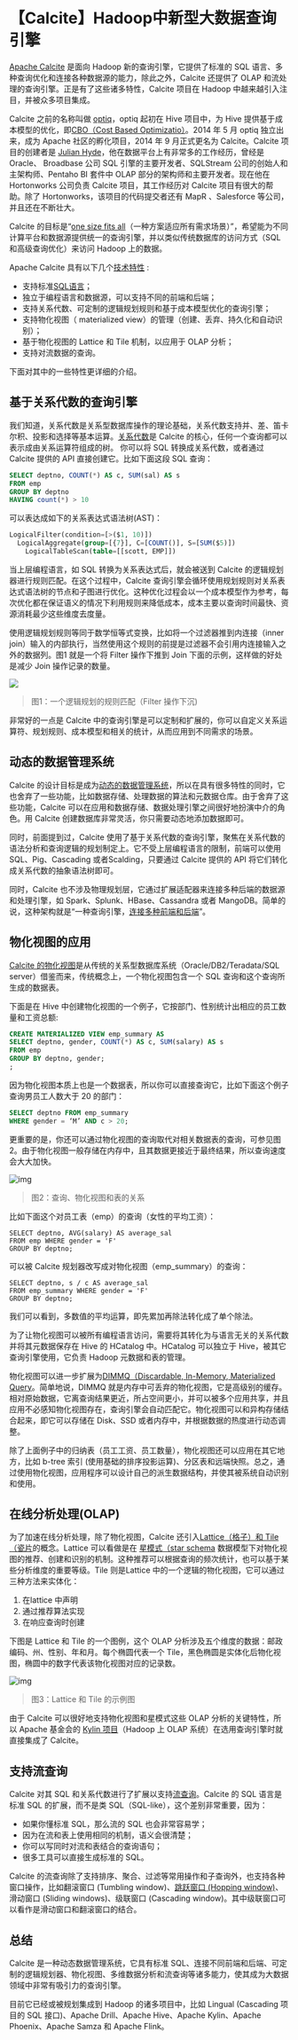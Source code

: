 # 【Calcite】Hadoop中新型大数据查询引擎

[Apache Calcite](https://calcite.incubator.apache.org/) 是面向 Hadoop 新的查询引擎，它提供了标准的 SQL 语言、多种查询优化和连接各种数据源的能力，除此之外，Calcite 还提供了 OLAP 和流处理的查询引擎。正是有了这些诸多特性，Calcite 项目在 Hadoop 中越来越引入注目，并被众多项目集成。

Calcite 之前的名称叫做 [optiq](https://wiki.apache.org/incubator/optiqproposal)，optiq 起初在 Hive 项目中，为 Hive 提供基于成本模型的优化，即[CBO（Cost Based Optimizatio）](https://cwiki.apache.org/confluence/download/attachments/27362075/CBO-2.pdf)。2014 年 5 月 optiq 独立出来，成为 Apache 社区的孵化项目，2014 年 9 月正式更名为 Calcite。Calcite 项目的创建者是 [Julian Hyde](https://www.linkedin.com/in/julianhyde)，他在数据平台上有非常多的工作经历，曾经是 Oracle、 Broadbase 公司 SQL 引擎的主要开发者、SQLStream 公司的创始人和主架构师、Pentaho BI 套件中 OLAP 部分的架构师和主要开发者。现在他在 Hortonworks 公司负责 Calcite 项目，其工作经历对 Calcite 项目有很大的帮助。除了 Hortonworks，该项目的代码提交者还有 MapR 、Salesforce 等公司，并且还在不断壮大。

Calcite 的目标是“[one size fits all](http://www.slideshare.net/julianhyde/apache-calcite-one-planner-fits-all)（一种方案适应所有需求场景）”，希望能为不同计算平台和数据源提供统一的查询引擎，并以类似传统数据库的访问方式（SQL 和高级查询优化）来访问 Hadoop 上的数据。

Apache Calcite 具有以下几个[技术特性](http://www.slideshare.net/julianhyde/apache-calcite-overview) :

- 支持标准[SQL语言](http://calcite.incubator.apache.org/docs/reference.html)；
- 独立于编程语言和数据源，可以支持不同的前端和后端；
- 支持关系代数、可定制的逻辑规划规则和基于成本模型优化的查询引擎；
- 支持物化视图（ materialized view）的管理（创建、丢弃、持久化和自动识别）；
- 基于物化视图的 Lattice 和 Tile 机制，以应用于 OLAP 分析；
- 支持对流数据的查询。

下面对其中的一些特性更详细的介绍。

## 基于关系代数的查询引擎

我们知道，关系代数是关系型数据库操作的理论基础，关系代数支持并、差、笛卡尔积、投影和选择等基本运算。[关系代数](http://calcite.incubator.apache.org/docs/algebra.html#adding-a-filter-and-aggregate)是 Calcite 的核心，任何一个查询都可以表示成由关系运算符组成的树。 你可以将 SQL 转换成关系代数，或者通过 Calcite 提供的 API 直接创建它。比如下面这段 SQL 查询：

```sql
SELECT deptno, COUNT(*) AS c, SUM(sal) AS s
FROM emp
GROUP BY deptno
HAVING count(*) > 10
```

可以表达成如下的关系表达式语法树(AST)：

```SQL
LogicalFilter(condition=[>($1, 10)])
  LogicalAggregate(group=[{7}], C=[COUNT()], S=[SUM($5)])
    LogicalTableScan(table=[[scott, EMP]])
```

当上层编程语言，如 SQL 转换为关系表达式后，就会被送到 Calcite 的逻辑规划器进行规则匹配。在这个过程中，Calcite 查询引擎会循环使用规划规则对关系表达式语法树的节点和子图进行优化。这种优化过程会以一个成本模型作为参考，每次优化都在保证语义的情况下利用规则来降低成本，成本主要以查询时间最快、资源消耗最少这些维度去度量。

使用逻辑规划规则等同于数学恒等式变换，比如将一个过滤器推到内连接（inner join）输入的内部执行，当然使用这个规则的前提是过滤器不会引用内连接输入之外的数据列。图1 就是一个将 Filter 操作下推到 Join 下面的示例，这样做的好处是减少 Join 操作记录的数量。

![](https://static001.infoq.cn/resource/image/a0/b6/a0011186ec607810d3a87577acc79bb6.png)

>图1：一个逻辑规划的规则匹配（Filter 操作下沉)

非常好的一点是 Calcite 中的查询引擎是可以定制和扩展的，你可以自定义关系运算符、规划规则、成本模型和相关的统计，从而应用到不同需求的场景。

## 动态的数据管理系统

Calcite 的设计目标是成为[动态的数据管理系统](http://calcite.incubator.apache.org/docs/index.html)，所以在具有很多特性的同时，它也舍弃了一些功能，比如数据存储、处理数据的算法和元数据仓库。由于舍弃了这些功能，Calcite 可以在应用和数据存储、数据处理引擎之间很好地扮演中介的角色。用 Calcite 创建数据库非常灵活，你只需要动态地添加数据即可。

同时，前面提到过，Calcite 使用了基于关系代数的查询引擎，聚焦在关系代数的语法分析和查询逻辑的规划制定上。它不受上层编程语言的限制，前端可以使用SQL、Pig、Cascading 或者Scalding，只要通过 Calcite 提供的 API 将它们转化成关系代数的抽象语法树即可。

同时，Calcite 也不涉及物理规划层，它通过扩展适配器来连接多种后端的数据源和处理引擎，如 Spark、Splunk、HBase、Cassandra 或者 MangoDB。简单的说，这种架构就是“一种查询引擎，[连接多种前端和后端](http://calcite.incubator.apache.org/docs/adapter.html)”。

## 物化视图的应用

[Calcite 的物化视图](http://zh.hortonworks.com/blog/dmmq/)是从传统的关系型数据库系统（Oracle/DB2/Teradata/SQL server）借鉴而来，传统概念上，一个物化视图包含一个 SQL 查询和这个查询所生成的数据表。

下面是在 Hive 中创建物化视图的一个例子，它按部门、性别统计出相应的员工数量和工资总额:

```sql
CREATE MATERIALIZED VIEW emp_summary AS
SELECT deptno, gender, COUNT(*) AS c, SUM(salary) AS s
FROM emp
GROUP BY deptno, gender;
;
```

因为物化视图本质上也是一个数据表，所以你可以直接查询它，比如下面这个例子查询男员工人数大于 20 的部门：

```sql
SELECT deptno FROM emp_summary
WHERE gender = ‘M’ AND c > 20;
```

更重要的是，你还可以通过物化视图的查询取代对相关数据表的查询，可参见图2。由于物化视图一般存储在内存中，且其数据更接近于最终结果，所以查询速度会大大加快。

![img](https://static001.infoq.cn/resource/image/67/98/679d2cacf5b496aafc42447979731398.png)

> 图2：查询、物化视图和表的关系

比如下面这个对员工表（emp）的查询（女性的平均工资）：

```
SELECT deptno, AVG(salary) AS average_sal
FROM emp WHERE gender = 'F'
GROUP BY deptno;
```

可以被 Calcite 规划器改写成对物化视图（emp_summary）的查询：

```
SELECT deptno, s / c AS average_sal
FROM emp_summary WHERE gender = 'F'
GROUP BY deptno;
```

我们可以看到，多数值的平均运算，即先累加再除法转化成了单个除法。

为了让物化视图可以被所有编程语言访问，需要将其转化为与语言无关的关系代数并将其元数据保存在 Hive 的 HCatalog 中。HCatalog 可以独立于 Hive，被其它查询引擎使用，它负责 Hadoop 元数据和表的管理。

物化视图可以进一步扩展为[DIMMQ（Discardable, In-Memory, Materialized Query](http://zh.hortonworks.com/blog/dmmq/)。简单地说，DIMMQ 就是内存中可丢弃的物化视图，它是高级别的缓存。相对原始数据，它离查询结果更近，所占空间更小，并可以被多个应用共享，并且应用不必感知物化视图存在，查询引擎会自动匹配它。物化视图可以和异构存储结合起来，即它可以存储在 Disk、SSD 或者内存中，并根据数据的热度进行动态调整。

除了上面例子中的归纳表（员工工资、员工数量），物化视图还可以应用在其它地方，比如 b-tree 索引 (使用基础的排序投影运算)、分区表和远端快照。总之，通过使用物化视图，应用程序可以设计自己的派生数据结构，并使其被系统自动识别和使用。

## 在线分析处理(OLAP)

为了加速在线分析处理，除了物化视图，Calcite 还引入[Lattice（格子）和 Tile（瓷片](http://www.slideshare.net/julianhyde/calcite-stratany2014)的概念。Lattice 可以看做是在 [星模式（star schema](https://en.wikipedia.org/wiki/Star_schema) 数据模型下对物化视图的推荐、创建和识别的机制。这种推荐可以根据查询的频次统计，也可以基于某些分析维度的重要等级。Tile 则是Lattice 中的一个逻辑的物化视图，它可以通过三种方法来实体化：

1. 在lattice 中声明
2. 通过推荐算法实现
3. 在响应查询时创建

下图是 Lattice 和 Tile 的一个图例，这个 OLAP 分析涉及五个维度的数据：邮政编码、州、性别、年和月。每个椭圆代表一个 Tile，黑色椭圆是实体化后物化视图，椭圆中的数字代表该物化视图对应的记录数。

![img](https://static001.infoq.cn/resource/image/74/a8/74f4c9ebfe63386a0afd51f97e0ea9a8.png)

> 图3：Lattice 和 Tile 的示例图

由于 Calcite 可以很好地支持物化视图和星模式这些 OLAP 分析的关键特性，所以 Apache 基金会的 [Kylin 项目](http://kylin.incubator.apache.org/)（Hadoop 上 OLAP 系统）在选用查询引擎时就直接集成了 Calcite。

## 支持流查询

Calcite 对其 SQL 和关系代数进行了扩展以支持[流查询](https://calcite.incubator.apache.org/docs/stream.html)。Calcite 的 SQL 语言是标准 SQL 的扩展，而不是类 SQL（SQL-like），这个差别非常重要，因为：

- 如果你懂标准 SQL，那么流的 SQL 也会非常容易学；
- 因为在流和表上使用相同的机制，语义会很清楚；
- 你可以写同时对流和表结合的查询语句；
- 很多工具可以直接生成标准的 SQL。

Calcite 的流查询除了支持排序、聚合、过滤等常用操作和子查询外，也支持各种窗口操作，比如翻滚窗口 (Tumbling window)、[跳跃窗口 (Hopping window)](https://calcite.incubator.apache.org/docs/stream.html#hopping-windows)、滑动窗口 (Sliding windows)、级联窗口 (Cascading window)。其中级联窗口可以看作是滑动窗口和翻滚窗口的结合。

## 总结

Calcite 是一种动态数据管理系统，它具有标准 SQL、连接不同前端和后端、可定制的逻辑规划器、物化视图、多维数据分析和流查询等诸多能力，使其成为大数据领域中非常有吸引力的查询引擎。

目前它已经或被规划集成到 Hadoop 的诸多项目中，比如 Lingual (Cascading 项目的 SQL 接口)、Apache Drill、Apache Hive、Apache Kylin、Apache Phoenix、Apache Samza 和 Apache Flink。

